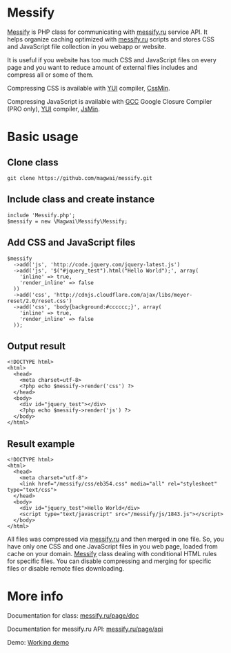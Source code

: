 Messify
=========

[Messify] is PHP class for communicating with [messify.ru] service API. It helps organize caching optimized with [messify.ru] scripts and stores CSS and JavaScript file collection in you webapp or website.

It is useful if you website has too much CSS and JavaScript files on every page and you want to reduce amount of external files includes and compress all or some of them.

Compressing CSS is available with [YUI] compiler, [CssMin].

Compressing JavaScript is available with [GCC] Google Closure Compiler (PRO only), [YUI] compiler, [JsMin].

Basic usage
=========

Clone class
--
```
git clone https://github.com/magwai/messify.git
```

Include class and create instance
--

```
include 'Messify.php';
$messify = new \Magwai\Messify\Messify;
```

Add CSS and JavaScript files
--

```
$messify
  ->add('js', 'http://code.jquery.com/jquery-latest.js')
  ->add('js', '$("#jquery_test").html("Hello World");', array(
    'inline' => true,
    'render_inline' => false
  ))
  ->add('css', 'http://cdnjs.cloudflare.com/ajax/libs/meyer-reset/2.0/reset.css')
  ->add('css', 'body{background:#cccccc;}', array(
    'inline' => true,
    'render_inline' => false
  ));
```

Output result
--
```
<!DOCTYPE html>
<html>
  <head>
    <meta charset=utf-8>
    <?php echo $messify->render('css') ?>
  </head>
  <body>
    <div id="jquery_test"></div>
    <?php echo $messify->render('js') ?>
  </body>
</html>
```
Result example
--
```
<!DOCTYPE html>
<html>
  <head>
    <meta charset="utf-8">
    <link href="/messify/css/eb354.css" media="all" rel="stylesheet" type="text/css">
  </head>
  <body>
    <div id="jquery_test">Hello World</div>
	<script type="text/javascript" src="/messify/js/1843.js"></script>
  </body>
</html>
```
All files was compressed via [messify.ru] and then merged in one file. So, you have only one CSS and one JavaScript files in you web page, loaded from cache on your domain. [Messify] class dealing with conditional HTML rules for specific files. You can disable compressing and merging for specific files or disable remote files downloading.

More info
=========
Documentation for class: [messify.ru/page/doc]

Documentation for messify.ru API: [messify.ru/page/api]

Demo: [Working demo]

[messify.ru/page/doc]:https://messify.ru/page/doc
[messify.ru/page/api]:https://messify.ru/page/api
[Working demo]:https://github.com/magwai/messify/blob/master/demo.php
[messify.ru]:https://messify.ru
[Messify]:https://github.com/magwai/messify
[YUI]:http://yui.github.io/yuicompressor
[GCC]:https://github.com/google/closure-compiler
[CssMin]:http://code.google.com/p/cssmin
[JsMin]:https://github.com/rgrove/jsmin-php